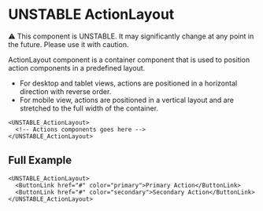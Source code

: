 # UNSTABLE ActionLayout

⚠️ This component is UNSTABLE. It may significantly change at any point in the future.
Please use it with caution.

ActionLayout component is a container component that is used to position action components in a predefined layout.

- For desktop and tablet views, actions are positioned in a horizontal direction with reverse order.
- For mobile view, actions are positioned in a vertical layout and are stretched to the full width of the container.

```twig
<UNSTABLE_ActionLayout>
  <!-- Actions components goes here -->
</UNSTABLE_ActionLayout>
```

## Full Example

```twig
<UNSTABLE_ActionLayout>
  <ButtonLink href="#" color="primary">Primary Action</ButtonLink>
  <ButtonLink href="#" color="secondary">Secondary Action</ButtonLink>
</UNSTABLE_ActionLayout>
```
